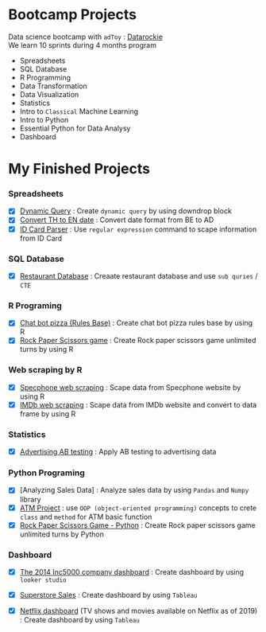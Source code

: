 # Bootcamp Projects
Data science bootcamp with `adToy` : [Datarockie](https://web.facebook.com/datarockie)  
  We learn 10 sprints during 4 months program

- Spreadsheets
- SQL Database
- R Programming
- Data Transformation
- Data Visualization
- Statistics
- Intro to `Classical` Machine Learning
- Intro to Python
- Essential Python for Data Analysy
- Dashboard

# My Finished Projects
### Spreadsheets
- [x] [Dynamic Query](Spreadsheets/Project%20Dynamic%20Query.pdf) : Create `dynamic query` by using downdrop block
- [x] [Convert TH to EN date](Spreadsheets/Project%20Convert%20TH%20to%20EN%20Date.pdf) : Convert date format from BE to AD
- [x] [ID Card Parser](Spreadsheets/Project%20ID%20Card%20Parser.pdf) : Use `regular expression` command to scape information from ID Card
### SQL Database
- [x] [Restaurant Database](SQL%20database/restaurant.sql) : Creaate restaurant database and use `sub quries` / `CTE` 
### R Programing
- [x] [Chat bot pizza (Rules Base)](R%20Programming/ChatBotPizza.r) : Create chat bot pizza rules base by using R
- [x] [Rock Paper Scissors game](R%20Programming/rockpaperscissors.r) : Create Rock paper scissors game unlimited turns by using R
### Web scraping by R
- [x] [Specphone web scraping](main/Web%20scraping/Mini%20project%20Web%20scraping%20-%20Specphone.pdf) : Scape data from Specphone website by using R
- [x] [IMDb web scraping](main/Web%20scraping/Mini%20project%20Web%20scraping%20-%20IMDB.pdf) : Scape data from IMDb website and convert to data frame by using R
### Statistics
- [x] [Advertising AB testing](Statistics/RCT%20%26%20AB%20Test%20Sample%20-%20Independent%20T-Test.pdf) : Apply AB testing to advertising data
### Python Programing
- [x] [Analyzing Sales Data] : Analyze sales data by using `Pandas` and `Numpy` library
- [x] [ATM Project](Python/ATM%20Project%20-%20OOP.ipynb) : use `OOP (object-oriented programming)` concepts to crete `class` and `method` for ATM basic function
- [x] [Rock Paper Scissors Game - Python](Python/Rock%20Paper%20Scissors%20-%20Python.ipynb) : Create Rock paper scissors game unlimited turns by Python
### Dashboard
- [x] [The 2014 Inc5000 company dashboard](https://lookerstudio.google.com/reporting/beb3cef1-c75f-4184-a9ff-4dd0b96b7245) : Create dashboard by using `looker studio`
- [x] [Superstore Sales](https://public.tableau.com/views/MyFirstTableau_16743604725430/SuperstoresalesDashboard?:language=en-US&:display_count=n&:origin=viz_share_link) : Create dashboard by using `Tableau`
- [x] [Netflix dashboard](https://public.tableau.com/views/NetflixTVshowsandmoviesavailableonNetflixasof2019/NetflixDashboard_1?:language=en-US&:display_count=n&:origin=viz_share_link) (TV shows and movies available on Netflix as of 2019) : Create dashboard by using `Tableau`


